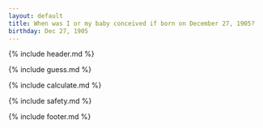 ```yaml
---
layout: default
title: When was I or my baby conceived if born on December 27, 1905?
birthday: Dec 27, 1905
---
```


{% include header.md %}

{% include guess.md %}

{% include calculate.md %}

{% include safety.md %}

{% include footer.md %}



